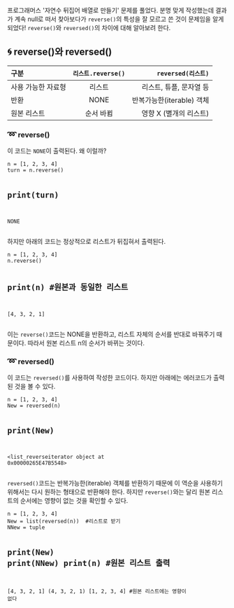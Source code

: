 <p>프로그래머스 '자연수 뒤집어 배열로 만들기' 문제를 풀었다. 분명 맞게 작성했는데 결과가 계속 null로 떠서 찾아보다가 <code>reverse()</code>의 특성을 잘 모르고 쓴 것이 문제임을 알게 되었다! <code>reverse()</code>와 <code>reversed()</code>의 차이에 대해 알아보려 한다.
</p>
<h2 id="🌀-reverse와-reversed">🌀 reverse()와 reversed()</h2>
<table>
<thead>
<tr>
<th align="left">구분</th>
<th align="center"><strong><code>리스트.reverse()</code></strong></th>
<th align="right"><strong><code>reversed(리스트)</code></strong></th>
</tr>
</thead>
<tbody><tr>
<td align="left">사용 가능한 자료형</td>
<td align="center">리스트</td>
<td align="right">리스트, 튜플, 문자열 등</td>
</tr>
<tr>
<td align="left">반환</td>
<td align="center">NONE</td>
<td align="right">반복가능한(iterable) 객체</td>
</tr>
<tr>
<td align="left">원본 리스트</td>
<td align="center">순서 바뀜</td>
<td align="right">영향 X (별개의 리스트)</td>
</tr>
</tbody></table>


<h3 id="➿-reverse">➿ reverse()</h3>
<p>이 코드는 <code>NONE</code>이 출력된다. 왜 이럴까? </p>
<pre><code class="language-python">n = [1, 2, 3, 4]
turn = n.reverse()

print(turn)
--------------------
NONE</code></pre>
<p>하지만 아래의 코드는 정상적으로 리스트가 뒤집혀서 출력된다.</p>
<pre><code class="language-python">n = [1, 2, 3, 4]
n.reverse()

print(n)  #원본과 동일한 리스트
--------------------
[4, 3, 2, 1]</code></pre>
<p>이는 <code>reverse()</code>코드는 NONE을 반환하고, 리스트 자체의 순서를 반대로 바꿔주기 때문이다. 따라서 원본 리스트 n의 순서가 바뀌는 것이다.
</p>
<h3 id="➿-reversed">➿ reversed()</h3>
<p>이 코드는 <code>reversed()</code>를 사용하여 작성한 코드이다. 하지만 아래에는 에러코드가 출력된 것을 볼 수 있다.</p>
<pre><code class="language-python">n = [1, 2, 3, 4]
New = reversed(n)

print(New)
--------------------
&lt;list_reverseiterator object at 0x00000265E47B5548&gt;</code></pre>
<p><code>reversed()</code>코드는 반복가능한(iterable) 객체를 반환하기 때문에 이 역순을 사용하기 위해서는 다시 원하는 형태으로 반환해야 한다. 하지만 <code>reverse()</code>와는 달리 원본 리스트의 순서에는 영향이 없는 것을 확인할 수 있다.</p>
<pre><code class="language-python">n = [1, 2, 3, 4]
New = list(reversed(n))  #리스트로 받기
NNew = tuple

print(New)
print(NNew)
print(n)  #원본 리스트 출력
--------------------
[4, 3, 2, 1]
(4, 3, 2, 1)
[1, 2, 3, 4]  #원본 리스트에는 영향이 없다</code></pre>